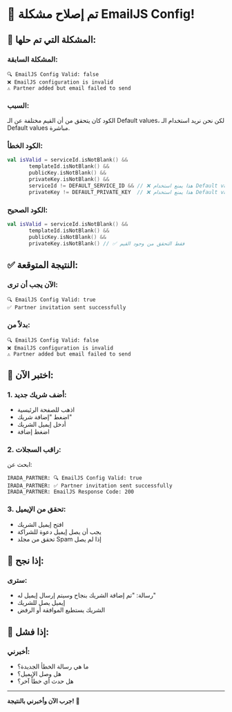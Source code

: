 # 🔧 تم إصلاح مشكلة EmailJS Config!

## 🚨 **المشكلة التي تم حلها:**

### **المشكلة السابقة:**
```
🔍 EmailJS Config Valid: false
❌ EmailJS configuration is invalid
⚠️ Partner added but email failed to send
```

### **السبب:**
الكود كان يتحقق من أن القيم مختلفة عن الـ Default values، لكن نحن نريد استخدام الـ Default values مباشرة.

### **الكود الخطأ:**
```kotlin
val isValid = serviceId.isNotBlank() && 
       templateId.isNotBlank() && 
       publicKey.isNotBlank() && 
       privateKey.isNotBlank() &&
       serviceId != DEFAULT_SERVICE_ID && // ❌ هذا يمنع استخدام Default values
       privateKey != DEFAULT_PRIVATE_KEY  // ❌ هذا يمنع استخدام Default values
```

### **الكود الصحيح:**
```kotlin
val isValid = serviceId.isNotBlank() && 
       templateId.isNotBlank() && 
       publicKey.isNotBlank() && 
       privateKey.isNotBlank() // ✅ فقط التحقق من وجود القيم
```

## ✅ **النتيجة المتوقعة:**

### **الآن يجب أن ترى:**
```
🔍 EmailJS Config Valid: true
✅ Partner invitation sent successfully
```

### **بدلاً من:**
```
🔍 EmailJS Config Valid: false
❌ EmailJS configuration is invalid
⚠️ Partner added but email failed to send
```

## 🧪 **اختبر الآن:**

### **1. أضف شريك جديد:**
- اذهب للصفحة الرئيسية
- اضغط "إضافة شريك"
- أدخل إيميل الشريك
- اضغط إضافة

### **2. راقب السجلات:**
ابحث عن:
```
IRADA_PARTNER: 🔍 EmailJS Config Valid: true
IRADA_PARTNER: ✅ Partner invitation sent successfully
IRADA_PARTNER: EmailJS Response Code: 200
```

### **3. تحقق من الإيميل:**
- افتح إيميل الشريك
- يجب أن يصل إيميل دعوة للشراكة
- تحقق من مجلد Spam إذا لم يصل

## 🎯 **إذا نجح:**

### **سترى:**
- رسالة: "تم إضافة الشريك بنجاح وسيتم إرسال إيميل له"
- إيميل يصل للشريك
- الشريك يستطيع الموافقة أو الرفض

## 🚨 **إذا فشل:**

### **أخبرني:**
- ما هي رسالة الخطأ الجديدة؟
- هل وصل الإيميل؟
- هل حدث أي خطأ آخر؟

---

**جرب الآن وأخبرني بالنتيجة!** 🚀

